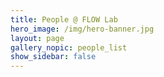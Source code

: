 ```yaml
---
title: People @ FLOW Lab
hero_image: /img/hero-banner.jpg
layout: page
gallery_nopic: people_list
show_sidebar: false
---
```


